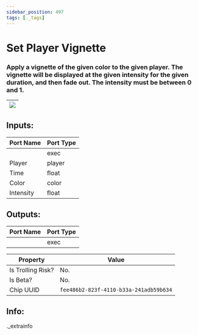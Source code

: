 ```yaml
---
sidebar_position: 497
tags: [._tags]
---
```


# Set Player Vignette


### Apply a vignette of the given color to the given player. The vignette will be displayed at the given intensity for the given duration, and then fade out. The intensity must be between 0 and 1.

| ![](https://images-ext-2.discordapp.net/external/MPmIaQzlEPmgGWlgi-WxBBXt0Bjv_zWPkg1y1f_sy3s/https/www.recroomcircuits.com/image/circuit/absolute-value?width=206&height=108) |
|-----|

## Inputs:
| Port Name | Port Type |
|-----------|-----------|
|  | exec |
| Player | player |
| Time | float |
| Color | color |
| Intensity | float |

## Outputs:
| Port Name | Port Type |
|-----------|-----------|
|  | exec | 

| Property  | Value |
|-------------------|-----------|
| Is Trolling Risk? | No. |
| Is Beta? | No. |
| Chip UUID | `fee486b2-823f-4110-b33a-241adb59b634` |

## Info:
._extrainfo